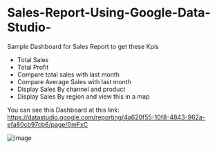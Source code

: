 # Sales-Report-Using-Google-Data-Studio-
Sample Dashboard for Sales Report to get these Kpis
* Total Sales 
* Total Profit
* Compare total sales with last month 
* Compare Average Sales with last month 
* Display Sales By channel and product 
* Display Sales By region and view this in a map 

You can see this Dashboard at this link: https://datastudio.google.com/reporting/4a620f55-10f8-4843-962a-efa80cb97cb6/page/0mFxC

![image](https://user-images.githubusercontent.com/63721702/204876260-751d92fc-a14d-4773-8734-a98705582c07.png)


